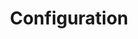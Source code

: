 ---
title: Configuration
position: 3
layout: documentation
meta:
  title: Mailchimp Connection to HubRise Configuration
  description: Instructions on how to configure Mailchimp for optimal connection to HubRise.
---